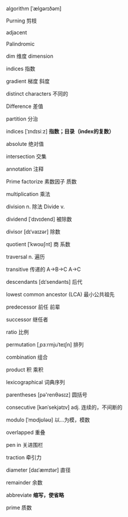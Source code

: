 algorithm [ˈælɡərɪðəm]

Purning 剪枝

adjacent 

Palindromic

dim 维度 dimension 

indices 指数

gradient 梯度 斜度

distinct characters 不同的

Difference 差值

partition 分治

indices [ˈɪndɪsiːz] **指数；目录（index的复数）**

absolute 绝对值

intersection 交集

annotation 注释

Prime factorize 素数因子 质数

multiplication 乘法

division n. 除法   Divide v.

dividend [ˈdɪvɪdend] 被除数

divisor [dɪˈvaɪzər] 除数

quotient [ˈkwoʊʃnt] 商 系数

traversal n. 遍历

transitive 传递的 A->B->C  A->C

descendants  [dɪˈsendənts]  后代

lowest common ancestor (LCA) 最小公共祖先

predecessor 前任 前辈

successor 继任者

ratio 比例

permutation  [ˌpɜːrmjuˈteɪʃn] 排列

combination 组合

product 积 乘积

lexicographical  词典序列

parentheses [pə'renθəsɪz] 圆括号

consecutive [kənˈsekjətɪv] adj. 连续的，不间断的

modulo [ˈmɒdjʊləʊ] 以...为模，模数  

overlapped 重叠

pen in 关进围栏

traction 牵引力

diameter [daɪˈæmɪtər] 直径

remainder 余数

abbreviate **缩写，使省略**

prime 质数

